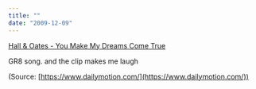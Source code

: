 ```yaml
---
title: ""
date: "2009-12-09"
---
```


[Hall & Oates - You Make My Dreams Come True](http://www.dailymotion.com/video/x20bur_hall-oates-you-make-my-dreams-come_music)

GR8 song. and the clip makes me laugh

(Source: [https://www.dailymotion.com/](https://www.dailymotion.com/))
